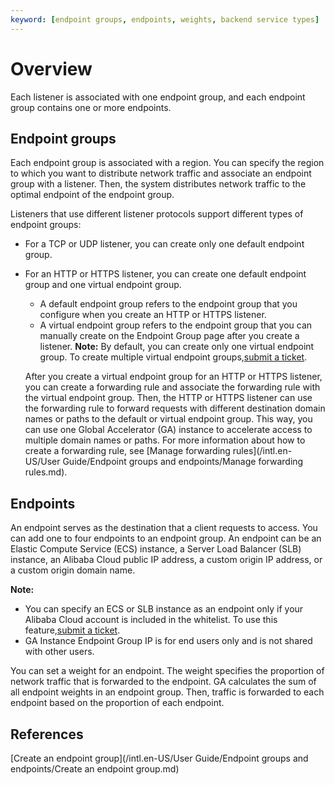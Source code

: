 ```yaml
---
keyword: [endpoint groups, endpoints, weights, backend service types]
---
```


# Overview

Each listener is associated with one endpoint group, and each endpoint group contains one or more endpoints.

## Endpoint groups

Each endpoint group is associated with a region. You can specify the region to which you want to distribute network traffic and associate an endpoint group with a listener. Then, the system distributes network traffic to the optimal endpoint of the endpoint group.

Listeners that use different listener protocols support different types of endpoint groups:

-   For a TCP or UDP listener, you can create only one default endpoint group.
-   For an HTTP or HTTPS listener, you can create one default endpoint group and one virtual endpoint group.

    -   A default endpoint group refers to the endpoint group that you configure when you create an HTTP or HTTPS listener.
    -   A virtual endpoint group refers to the endpoint group that you can manually create on the Endpoint Group page after you create a listener.
    **Note:** By default, you can create only one virtual endpoint group. To create multiple virtual endpoint groups,[submit a ticket](https://workorder-intl.console.aliyun.com/?spm=5176.11182188.console-base-top.dworkorder.18ae4882n3v6ZW#/ticket/createIndex).

    After you create a virtual endpoint group for an HTTP or HTTPS listener, you can create a forwarding rule and associate the forwarding rule with the virtual endpoint group. Then, the HTTP or HTTPS listener can use the forwarding rule to forward requests with different destination domain names or paths to the default or virtual endpoint group. This way, you can use one Global Accelerator \(GA\) instance to accelerate access to multiple domain names or paths. For more information about how to create a forwarding rule, see [Manage forwarding rules](/intl.en-US/User Guide/Endpoint groups and endpoints/Manage forwarding rules.md).


## Endpoints

An endpoint serves as the destination that a client requests to access. You can add one to four endpoints to an endpoint group. An endpoint can be an Elastic Compute Service \(ECS\) instance, a Server Load Balancer \(SLB\) instance, an Alibaba Cloud public IP address, a custom origin IP address, or a custom origin domain name.

**Note:**

-   You can specify an ECS or SLB instance as an endpoint only if your Alibaba Cloud account is included in the whitelist. To use this feature,[submit a ticket](https://workorder-intl.console.aliyun.com/?spm=5176.11182188.console-base-top.dworkorder.18ae4882n3v6ZW#/ticket/createIndex).
-   GA Instance Endpoint Group IP is for end users only and is not shared with other users.

You can set a weight for an endpoint. The weight specifies the proportion of network traffic that is forwarded to the endpoint. GA calculates the sum of all endpoint weights in an endpoint group. Then, traffic is forwarded to each endpoint based on the proportion of each endpoint.

## References

[Create an endpoint group](/intl.en-US/User Guide/Endpoint groups and endpoints/Create an endpoint group.md)

